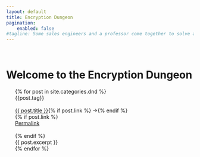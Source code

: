 ```yaml
---
layout: default
title: Encryption Dungeon
pagination:
    enabled: false
#tagline: Some sales engineers and a professor come together to solve a mystery!
---
```


</br>
<h1>Welcome to the Encryption Dungeon</h1>

<div class="dnd">
<!-- Post list which might be nice somewhere else that isn't the home page! -->
<ul class="post-list">
    {% for post in site.categories.dnd %}
      <div class="post postContent">
          <!-- This is totally optional -->
          <div class="postDay">
            {{post.tag}} 
          </div>
          <!--the above is optional -->
          <br>
          <div class="postTitle">
              <!-- Provides conditional for link list posts. If variable "link" is present in the post file, post title links to source and inserts an arrow. If no link variable is present, the title links to the post itself -->
              <a class='postLink' href="{% if post.link %}{{post.link}}{% else %}{{ post.url }}{% endif %}">{{ post.title }}</a>{% if post.link %}<span class="link-arrow"> &rarr;</span>{% endif %}
          </div>
          {% if post.link %}
              <div class="permalink">
                  <a href="{{ post.url }}">Permalink</a>
              </div>
              <br />
          {% endif %}
          <div class="postExt">
              {{ post.excerpt }}
          </div>
        </div>
    {% endfor %}
  </ul>
</div>






